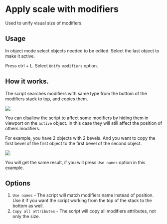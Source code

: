 # Apply scale with modifiers

Used to unify visual size of modifiers. 

## Usage

In object mode select objects needed to be edited. Select the last object to make it active. 

Press ctrl + L. Select `Unify modifiers` option.

## How it works.

The script searches modifiers with same type from the bottom of the modifiers stack to top, and copies them.

![](https://raw.githubusercontent.com/artempoletsky/blender_scale_with_modifiers/master/img/example%202.png)

You can disallow the script to affect some modifiers by hiding them in viewport on the `active` object. 
In this case they will still affect the position of others modifiers.

For example, you have 2 objects with 2 bevels. 
And you want to copy the first bevel of the first object to the first bevel of the second object.

![](https://raw.githubusercontent.com/artempoletsky/blender_scale_with_modifiers/master/img/example%201.png)

You will get the same result, if you will press `Use names` option in this example. 

## Options

1. `Use names` - The script will match modifiers name instead of position.
Use it if you want the script working from the top of the stack to the bottom as well.
2. `Copy all attributes` - The script will copy all modifiers attributes, not only the size. 

